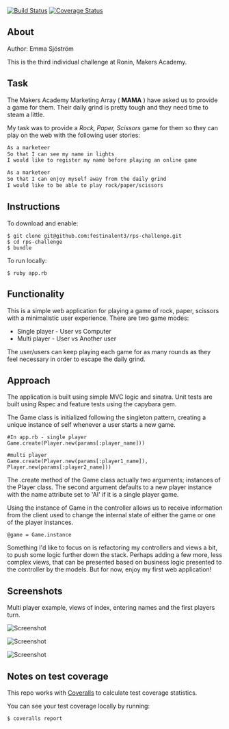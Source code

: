 
[![Build Status](https://travis-ci.org/festinalent3/rps-challenge.svg?branch=master)](https://travis-ci.org/festinalent3/rps-challenge) [![Coverage Status](https://coveralls.io/repos/github/festinalent3/rps-challenge/badge.svg?branch=master)](https://coveralls.io/github/festinalent3/rps-challenge?branch=master)

About
-----
Author: Emma Sjöström

This is the third individual challenge at Ronin, Makers Academy.

Task
----

The Makers Academy Marketing Array ( **MAMA** ) have asked us to provide a game for them. Their daily grind is pretty tough and they need time to steam a little.

My task was to provide a _Rock, Paper, Scissors_ game for them so they can play on the web with the following user stories:

```sh
As a marketeer
So that I can see my name in lights
I would like to register my name before playing an online game

As a marketeer
So that I can enjoy myself away from the daily grind
I would like to be able to play rock/paper/scissors
```


Instructions
------------

To download and enable:

````
$ git clone git@github.com:festinalent3/rps-challenge.git
$ cd rps-challenge
$ bundle
````

To run locally:
````
$ ruby app.rb
````



Functionality
-------------

This is a simple web application for playing a game of rock, paper, scissors with a minimalistic user experience. There are two game modes:

* Single player - User vs Computer
* Multi player - User vs Another user

The user/users can keep playing each game for as many rounds as they feel necessary in order to escape the daily grind.

Approach
--------

The application is built using simple MVC logic and sinatra. Unit tests are built using Rspec and feature tests using the capybara gem.

The Game class is initialized following the singleton pattern, creating a unique instance of self whenever a user starts a new game.

```
#In app.rb - single player
Game.create(Player.new(params[:player_name]))

#multi player
Game.create(Player.new(params[:player1_name]), Player.new(params[:player2_name]))
```

The .create method of the Game class actually two arguments; instances of the Player class. The second argument defaults to a new player instance with the name attribute set to 'AI' if it is a single player game.

Using the instance of Game in the controller allows us to receive information from the client used to change the internal state of either the game or one of the player instances.  

```
@game = Game.instance
```

Something I'd like to focus on is refactoring my controllers and views a bit, to push some logic further down the stack. Perhaps adding a few more, less complex views, that can be presented based on business logic presented to the controller by the models. But for now, enjoy my first web application!


Screenshots
-----------

Multi player example, views of index, entering names and the first players turn.


![Screenshot](http://i.imgur.com/plpFJee.png)

![Screenshot](http://i.imgur.com/Neuh18e.png)

![Screenshot](http://i.imgur.com/mnMosae.png)



Notes on test coverage
----------------------

This repo works with [Coveralls](https://coveralls.io/) to calculate test coverage statistics.

You can see your test coverage locally by running:

```
$ coveralls report
```
